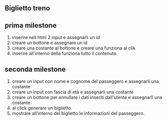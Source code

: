 ## Biglietto treno
## prima milestone
1. inserire nell html 2 input e assegnarli un id 
2. creare un bottone e assegnare un id
3. creare una costante al bottone e creare una funziona al clik
4. inserire all'interno della funziona tutto il contenuto.
## seconda milestone

1. creare un input con nome e cognome del passeggero e assegnarli una costante 
2. creare un input con fascia di età e assegnarli una costante
3. creare un bottone per annullare i dati inseriti dall'utente e assegnarli una costante.
4. al click  generare un biglietto.
5. mostrare all'interno del biglietto le informazioni del passeggero.


